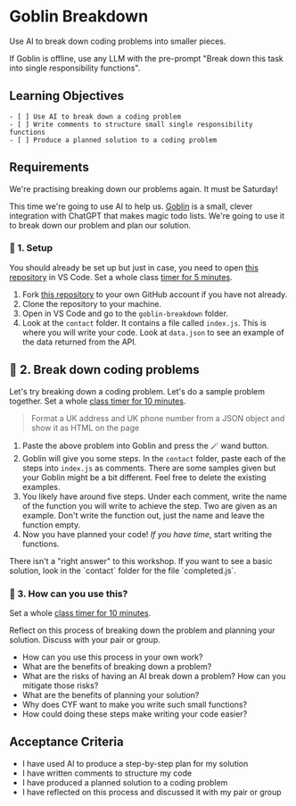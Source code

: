 # Goblin Breakdown

Use AI to break down coding problems into smaller pieces.

<!--{{<note type="tip" title="Prompt">}}--> If Goblin is offline, use any LLM with the pre-prompt "Break down this task into single responsibility functions". <!--{{</note>}}-->

## Learning Objectives

```objectives
- [ ] Use AI to break down a coding problem
- [ ] Write comments to structure small single responsibility functions
- [ ] Produce a planned solution to a coding problem
```

## Requirements

We're practising breaking down our problems again. It must be Saturday!

This time we're going to use AI to help us. [Goblin](https://goblin.tools) is a small, clever integration with ChatGPT that makes magic todo lists. We're going to use it to break down our problem and plan our solution.

### 🧰 1. Setup

You should already be set up but just in case, you need to open [this repository](https://github.com/CodeYourFuture/CYF-Workshops/tree/70eb059959269ac4377fcf229f776cea0771655a/goblin-breakdown) in VS Code. Set a whole class [timer for 5 minutes](https://www.google.com/search?q=timer+for+5+minutes).

<!--{{<note type="activity" title="Getting Set Up">}}-->

1.  Fork [this repository](https://github.com/CodeYourFuture/CYF-Workshops/tree/70eb059959269ac4377fcf229f776cea0771655a/goblin-breakdown) to your own GitHub account if you have not already.
1.  Clone the repository to your machine.
1.  Open in VS Code and go to the `goblin-breakdown` folder.
1.  Look at the `contact` folder. It contains a file called `index.js`. This is where you will write your code. Look at `data.json` to see an example of the data returned from the API.

<!--{{</note>}}-->

## 👣 2. Break down coding problems

Let's try breaking down a coding problem. Let's do a sample problem together. Set a whole [class timer for 10 minutes](https://www.google.com/search?q=10+minute+timer).

<!--{{<note type="activity" title="Planning a Solution 10m">}}-->

> Format a UK address and UK phone number from a JSON object and show it as HTML on the page

1. Paste the above problem into Goblin and press the 🪄 wand button.
1. Goblin will give you some steps. In the `contact` folder, paste each of the steps into `index.js` as comments. There are some samples given but your Goblin might be a bit different. Feel free to delete the existing examples.
1. You likely have around five steps. Under each comment, write the name of the function you will write to achieve the step. Two are given as an example. Don't write the function out, just the name and leave the function empty.
1. Now you have planned your code! _If you have time_, start writing the functions.

<!--{{</note>}}-->

<!--{{<note type="tip" title="Sample Solution">}}--> There isn't a "right answer" to this workshop. If you want to see a basic solution, look in the `contact` folder for the file `completed.js`. <!--{{</note>}}-->

### 🧠 3. How can you use this?

Set a whole [class timer for 10 minutes](https://www.google.com/search?q=15+minute+timer).

<!--{{<note type="activity" title="Reflect and Discuss 10m">}}-->

Reflect on this process of breaking down the problem and planning your solution. Discuss with your pair or group.

- How can you use this process in your own work?
- What are the benefits of breaking down a problem?
- What are the risks of having an AI break down a problem? How can you mitigate those risks?
- What are the benefits of planning your solution?
- Why does CYF want to make you write such small functions?
- How could doing these steps make writing your code easier?
<!--{{</note>}}-->

## Acceptance Criteria

- I have used AI to produce a step-by-step plan for my solution
- I have written comments to structure my code
- I have produced a planned solution to a coding problem
- I have reflected on this process and discussed it with my pair or group
